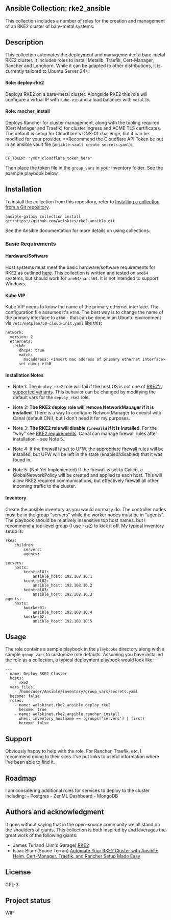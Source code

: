 ## Ansible Collection: rke2_ansible

This collection includes a number of roles for the creation and management of an RKE2 cluster of bare-metal systems.

## Description

This collection automates the deployment and management of a bare-metal RKE2 cluster.  It includes roles to install Metallb, Traefik, Cert-Manager, Rancher and Longhorn.  While it can be adapted to other distributions, it is currently tailored to Ubuntu Server 24+.

#### Role: deploy-rke2

Deploys RKE2 on a bare-metal cluster.  Alongside RKE2 this role will configure a virtual IP with `kube-vip` and a load balancer with `metallb`.

#### Role: rancher_install

Deploys Rancher for cluster management, along with the tooling required (Cert Manager and Traefik) for cluster ingress and ACME TLS certificates. The default is setup for Cloudflare's DNS-01 challenge, but it can be modified for your provider.  **Recommend the Cloudflare API Token be put in an ansible vault file (`ansible-vault create secrets.yaml`):
```
---
CF_TOKEN: "your_cloudflare_token_here"
```
Then place the token file in the `group_vars` in your inventory folder.  See the example playbook below.

## Installation

To install the collection from this repository, refer to [Installing a collection from a Git repository](https://docs.ansible.com/ansible/latest/collections_guide/collections_installing.html).

```
ansible-galaxy collection install git+https://github.com/wolskies/rke2-ansible.git
```

See the Ansible documentation for more details on using collections.

### Basic Requirements

#### Hardware/Software

Host systems must meet the basic hardware/software requirements for RKE2 as outlined [here](https://docs.rke2.io/install/requirements).  This collection is written and tested on `amd64` systems, but should work for `arm64/aarch64`.  It is not intended to support Windows.

#### Kube VIP

Kube VIP needs to know the name of the primary ethernet interface.  The configuration file assumes it's `eth0`.  The best way is to change the name of the primary interface to `eth0` - that can be done in an Ubuntu environment via `/etc/netplan/50-cloud-init.yaml` like this:
```
network:
  version: 2
  ethernets:
    eth0:
      dhcp4: true
      match:
        macaddress: <insert mac address of primary ethernet interface>
      set-name: eth0
```

#### Installation Notes
* Note 1:  The `deploy_rke2` role will fail if the host OS is not one of [RKE2's supported variants](https://www.suse.com/suse-rke2/support-matrix/all-supported-versions/rke2-v1-33/).  This behavior can be changed by modifying the default vars for the `deploy_rke2` role.

* Note 2: **The RKE2 deploy role will remove NetworkManager if it is installed**.  There is a way to configure NetworkManager to coexist with Canal (default CNI), but I don't need it for my purposes.

* Note 3: **The RKE2 role will disable `firewalld` if it is installed**.  For the "why" see [RKE2 requirements](https://docs.rke2.io/install/requirements).  Canal can manage firewall rules after installation - see Note 5.

* Note 4: If the firewall is set to UFW, the appropriate firewall rules will be installed, but UFW will be left in the state (enabled/disabled) that it was found in.

* Note 5: (Not Yet Implemented) If the firewall is set to Calico, a GlobalNetworkPolicy will be created and applied to each host.  This will allow RKE2 required communications, but effectively firewall all other incoming traffic to the cluster.

#### Inventory

Create the ansible inventory as you would normally do.  The controller nodes must be in the group "servers" while the worker nodes must be in "agents".  The playbook should be relatively insensitive top host names, but I recommend a top-level group (I use `rke2`) to kick it off.  My typical inventory setup is:
```
rke2:
    children:
        servers:
        agents:

servers:
    hosts:
        kcontrol01:
            ansible_host: 192.168.10.1
        kcontrol02:
            ansible_host: 192.168.10.2
        kcontrol03:
            ansible_host: 192.168.10.3
agents:
    hosts:
        kworker01:
            ansible_host: 192.168.10.4
        kworker02:
            ansible_host: 192.168.10.5
```

## Usage

The role contains a sample playbook in the `playbooks` directory along with a sample `group_vars` to customize role defaults.  Assuming you have installed the role as a collection, a typical deployment playbook would look like:
```
---
- name: Deploy RKE2 Cluster
  hosts:
    - rke2
  vars_files:
    - /home/user/Ansible/inventory/group_vars/secrets.yaml
  become: false
  roles:
    - name: wolskinet.rke2_ansible.deploy_rke2
      become: true
    - name: wolskinet.rke2_ansible.rancher_install
      when: inventory_hostname == (groups['servers'] | first)
      become: false
```

## Support

Obviously happy to help with the role.  For Rancher, Traefik, etc, I recommend going to their sites.  I've put links to useful information where I've been able to find it.

## Roadmap

I am considering additional roles for services to deploy to the cluster including:
    - Postgres
    - ZenML Dashboard
    - MongoDB

## Authors and acknowledgment

It goes without saying that in the open-source community we all stand on the shoulders of giants.  This collection is both inspired by and leverages the great work of the following giants:
- James Turland (Jim's Garage) [RKE2](https://github.com/JamesTurland/JimsGarage/tree/main/Ansible/Playbooks/RKE2)
- Isaac Blum (Space Terran) [Automate Your RKE2 Cluster with Ansible: Helm, Cert-Manager, Traefik, and Rancher Setup Made Easy](https://github.com/SpaceTerran/ansible-rancher-traefik-ssl)

## License
GPL-3

## Project status

WIP